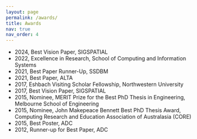 ```yaml
---
layout: page
permalink: /awards/
title: Awards
nav: true
nav_order: 4
---
```


* 2024, Best Vision Paper, SIGSPATIAL
* 2022, Excellence in Research, School of Computing and Information Systems
* 2021, Best Paper Runner-Up, SSDBM
* 2021, Best Paper, ALTA
* 2017, Eshbach Visiting Scholar Fellowship, Northwestern University
* 2017, Best Vision Paper, SIGSPATIAL
* 2015, Nominee, MERIT Prize for the Best PhD Thesis in Engineering, Melbourne School of Engineering
* 2015, Nominee, John Makepeace Bennett Best PhD Thesis Award, Computing Research and Education Association of Australasia (CORE)
* 2015, Best Poster, ADC
* 2012, Runner-up for Best Paper, ADC